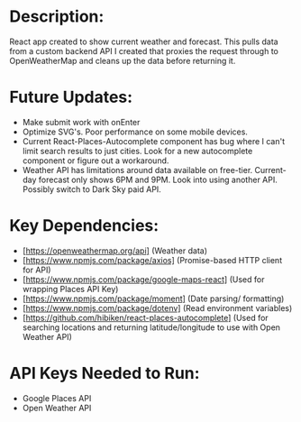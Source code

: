 # Description: 
React app created to show current weather and forecast. This pulls data from a custom backend API I created that proxies the request through to OpenWeatherMap and cleans up the data before returning it. 

# Future Updates: 
- Make submit work with onEnter
- Optimize SVG's. Poor performance on some mobile devices.
- Current React-Places-Autocomplete component has bug where I can't limit search results to just cities. Look for a new autocomplete component or figure out a workaround. 
- Weather API has limitations around data available on free-tier. Current-day forecast only shows 6PM and 9PM. Look into using another API. Possibly switch to Dark Sky paid API. 

# Key Dependencies: 
- [https://openweathermap.org/api] (Weather data)
- [https://www.npmjs.com/package/axios] (Promise-based HTTP client for API)
- [https://www.npmjs.com/package/google-maps-react] (Used for wrapping Places API Key)
- [https://www.npmjs.com/package/moment] (Date parsing/ formatting)
- [https://www.npmjs.com/package/dotenv] (Read environment variables)
- [https://github.com/hibiken/react-places-autocomplete] (Used for searching locations and returning latitude/longitude to use with Open Weather API)

# API Keys Needed to Run: 
- Google Places API
- Open Weather API
